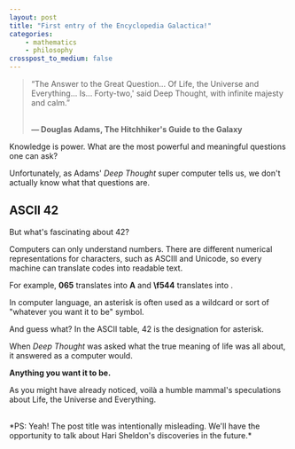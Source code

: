 ```yaml
---
layout: post
title: "First entry of the Encyclopedia Galactica!"
categories:
    - mathematics
    - philosophy
crosspost_to_medium: false
---
```


<blockquote>
“The Answer to the Great Question... Of Life, the Universe and Everything... Is... Forty-two,' said Deep Thought, with infinite majesty and calm.”

<br><b>― Douglas Adams, The Hitchhiker's Guide to the Galaxy </b>
</blockquote>

Knowledge is power. What are the most powerful and meaningful questions one can ask?

Unfortunately, as Adams' *Deep Thought* super computer tells us, we don't actually know what that questions are.

ASCII 42
---

But what's fascinating about 42?

Computers can only understand numbers. There are different numerical representations for characters, such as ASCIII and Unicode, so every machine can translate codes into readable text.

For example, **065** translates into **A** and **\f544** translates into <i class="fas fa-robot"></i>.

In computer language, an asterisk is often used as a wildcard or sort of "whatever you want it to be" symbol.

And guess what? In the ASCII table, 42 is the designation for asterisk.

When *Deep Thought* was asked what the true meaning of life was all about, it answered as a computer would.

**Anything you want it to be.**

As you might have already noticed, voilà a humble mammal's speculations about Life, the Universe and Everything.

<br>
*PS: Yeah! The post title was intentionally misleading. We'll have the opportunity to talk about Hari Sheldon's discoveries in the future.*

